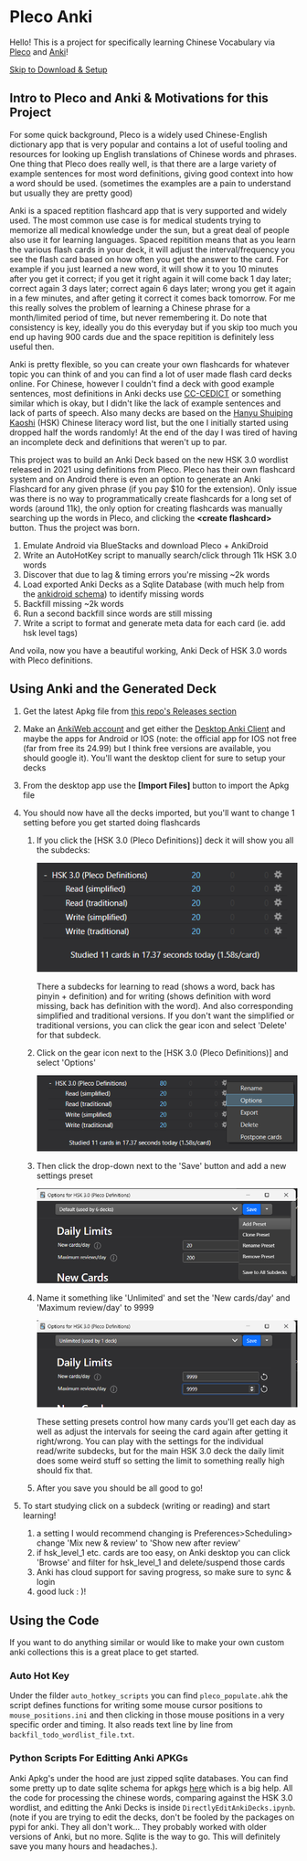 # Pleco Anki

Hello! This is a project for specifically learning Chinese Vocabulary via [Pleco](https://www.pleco.com/) and [Anki](https://apps.ankiweb.net/)!

[Skip to Download & Setup](#using-anki-and-the-generated-deck)

## Intro to Pleco and Anki & Motivations for this Project

For some quick background, Pleco is a widely used Chinese-English dictionary app that is very popular and contains a lot of useful tooling and resources for looking up English translations of Chinese words and phrases. One thing that Pleco does really well, is that there are a large variety of example sentences for most word definitions, giving good context into how a word should be used. (sometimes the examples are a pain to understand but usually they are pretty good)

Anki is a spaced reptition flashcard app that is very supported and widely used. The most common use case is for medical students trying to memorize all medical knowledge under the sun, but a great deal of people also use it for learning languages. Spaced repitition means that as you learn the various flash cards in your deck, it will adjust the interval/frequency you see the flash card based on how often you get the answer to the card. For example if you just learned a new word, it will show it to you 10 minutes after you get it correct; if you get it right again it will come back 1 day later; correct again 3 days later; correct again 6 days later; wrong you get it again in a few minutes, and after geting it correct it comes back tomorrow. For me this really solves the problem of learning a Chinese phrase for a month/limited period of time, but never remembering it. Do note that consistency is key, ideally you do this everyday but if you skip too much you end up having 900 cards due and the space repitition is definitely less useful then.

Anki is pretty flexible, so you can create your own flashcards for whatever topic you can think of and you can find a lot of user made flash card decks online. For Chinese, however I couldn't find a deck with good example sentences, most definitions in Anki decks use [CC-CEDICT](https://www.mdbg.net/chinese/dictionary?page=cc-cedict) or something similar which is okay, but I didn't like the lack of example sentences and lack of parts of speech. Also many decks are based on the [Hanyu Shuiping Kaoshi](https://en.wikipedia.org/wiki/Hanyu_Shuiping_Kaoshi) (HSK) Chinese literacy word list, but the one I initially started using dropped half the words randomly! At the end of the day I was tired of having an incomplete deck and definitions that weren't up to par. 

This project was to build an Anki Deck based on the new HSK 3.0 wordlist released in 2021 using definitions from Pleco. Pleco has their own flashcard system and on Android there is even an option to generate an Anki Flashcard for any given phrase (if you pay $10 for the extension). Only issue was there is no way to programmatically create flashcards for a long set of words (around 11k), the only option for creating flashcards was manually searching up the words in Pleco, and clicking the **\<create flashcard\>** button. Thus the project was born.

1. Emulate Android via BlueStacks and download Pleco + AnkiDroid
2. Write an AutoHotKey script to manually search/click through 11k HSK 3.0 words
3. Discover that due to lag & timing errors you're missing ~2k words
4. Load exported Anki Decks as a Sqlite Database (with much help from the [ankidroid schema](https://github.com/ankidroid/Anki-Android/wiki/Database-Structure)) to identify missing words
5. Backfill missing ~2k words
6. Run a second backfill since words are still missing
7. Write a script to format and generate meta data for each card (ie. add hsk level tags)

And voila, now you have a beautiful working, Anki Deck of HSK 3.0 words with Pleco definitions.

## Using Anki and the Generated Deck

1. Get the latest Apkg file from [this repo's Releases section](https://github.com/darren-huang/pleco_anki/releases)
1. Make an [AnkiWeb account](https://ankiweb.net) and get either the [Desktop Anki Client](https://apps.ankiweb.net/) and maybe the apps for Android or IOS (note: the official app for IOS not free (far from free its 24.99) but I think free versions are available, you should google it). You'll want the desktop client for sure to setup your decks
1. From the desktop app use the **\[Import Files\]** button to import the Apkg file
1. You should now have all the decks imported, but you'll want to change 1 setting before you get started doing flashcards
    1. If you click the \[HSK 3.0 (Pleco Definitions)\] deck it will show you all the subdecks:

        ![anki image 1](images/anki1.png)

        There a subdecks for learning to read (shows a word, back has pinyin + definition) and for writing 
        (shows definition with word missing, back has definition with the word). And also corresponding simplified
        and traditional versions. If you don't want the simplified or traditional versions, you can click the gear
        icon and select 'Delete' for that subdeck.

    1. Click on the gear icon next to the \[HSK 3.0 (Pleco Definitions)\] and select 'Options'

        ![anki image 2](images/anki2.png)

    1. Then click the drop-down next to the 'Save' button and add a new settings preset 

        ![anki image 3](images/anki3.png)

    1. Name it something like 'Unlimited' and set the 'New cards/day' and 'Maximum review/day' to 9999

        ![anki image 4](images/anki4.png)
        
        These setting presets control how many cards you'll get each day as well as adjust the intervals for
        seeing the card again after getting it right/wrong. You can play with the settings for the individual
        read/write subdecks, but for the main HSK 3.0 deck the daily limit does some weird stuff so setting
        the limit to something really high should fix that.
    
    1. After you save you should be all good to go!

1. To start studying click on a subdeck (writing or reading) and start learning!
    1. a setting I would recommend changing is Preferences>Scheduling> change 'Mix new & review' to 'Show new after review'
    1. if hsk_level_1 etc. cards are too easy, on Anki desktop you can click 'Browse' and filter for hsk_level_1 and delete/suspend those cards
    1. Anki has cloud support for saving progress, so make sure to sync & login 
    1. good luck : \)!

## Using the Code

If you want to do anything similar or would like to make your own custom anki collections this is a great place to get started.

### Auto Hot Key

Under the filder `auto_hotkey_scripts` you can find `pleco_populate.ahk` the script defines functions for writing some mouse cursor positions to `mouse_positions.ini` and then clicking in those mouse positions in a very specific order and timing. It also reads text line by line from `backfil_todo_wordlist_file.txt`.

### Python Scripts For Editting Anki APKGs

Anki Apkg's under the hood are just zipped sqlite databases. You can find some pretty up to date sqlite schema for apkgs [here](https://github.com/ankidroid/Anki-Android/wiki/Database-Structure) which is a big help. All the code for processing the chinese words, comparing against the HSK 3.0 wordlist, and editting the Anki Decks is inside `DirectlyEditAnkiDecks.ipynb`. (note if you are trying to edit the decks, don't be fooled by the packages on pypi for anki. They all don't work... They probably worked with older versions of Anki, but no more. Sqlite is the way to go. This will definitely save you many hours and headaches.). 